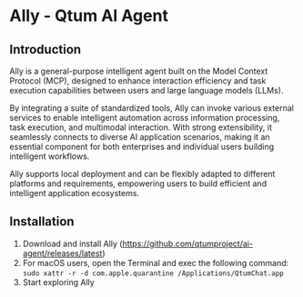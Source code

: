 # Ally - Qtum AI Agent

## Introduction
Ally is a general-purpose intelligent agent built on the Model Context Protocol (MCP), designed to enhance interaction efficiency and task execution capabilities between users and large language models (LLMs).  

By integrating a suite of standardized tools, Ally can invoke various external services to enable intelligent automation across information processing, task execution, and multimodal interaction. With strong extensibility, it seamlessly connects to diverse AI application scenarios, making it an essential component for both enterprises and individual users building intelligent workflows.  

Ally supports local deployment and can be flexibly adapted to different platforms and requirements, empowering users to build efficient and intelligent application ecosystems.

## Installation
1. Download and install Ally (https://github.com/qtumproject/ai-agent/releases/latest)
2. For macOS users, open the Terminal and exec the following command:
 `sudo xattr -r -d com.apple.quarantine /Applications/QtumChat.app`
3. Start exploring Ally
